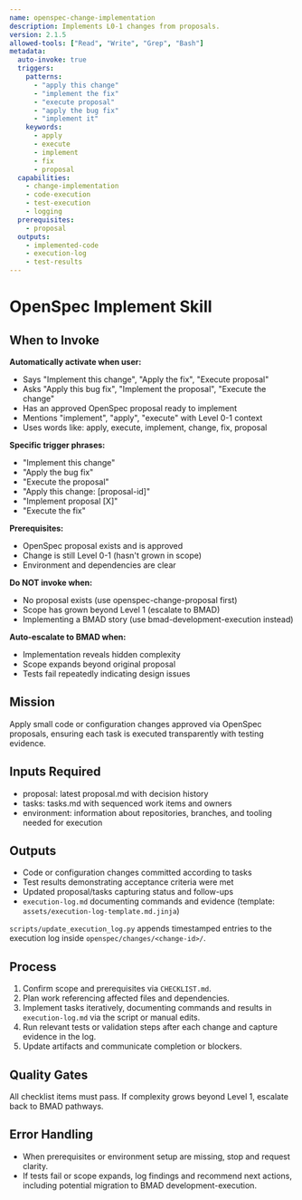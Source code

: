 ```yaml
---
name: openspec-change-implementation
description: Implements L0-1 changes from proposals.
version: 2.1.5
allowed-tools: ["Read", "Write", "Grep", "Bash"]
metadata:
  auto-invoke: true
  triggers:
    patterns:
      - "apply this change"
      - "implement the fix"
      - "execute proposal"
      - "apply the bug fix"
      - "implement it"
    keywords:
      - apply
      - execute
      - implement
      - fix
      - proposal
  capabilities:
    - change-implementation
    - code-execution
    - test-execution
    - logging
  prerequisites:
    - proposal
  outputs:
    - implemented-code
    - execution-log
    - test-results
---
```


# OpenSpec Implement Skill

## When to Invoke

**Automatically activate when user:**
- Says "Implement this change", "Apply the fix", "Execute proposal"
- Asks "Apply this bug fix", "Implement the proposal", "Execute the change"
- Has an approved OpenSpec proposal ready to implement
- Mentions "implement", "apply", "execute" with Level 0-1 context
- Uses words like: apply, execute, implement, change, fix, proposal

**Specific trigger phrases:**
- "Implement this change"
- "Apply the bug fix"
- "Execute the proposal"
- "Apply this change: [proposal-id]"
- "Implement proposal [X]"
- "Execute the fix"

**Prerequisites:**
- OpenSpec proposal exists and is approved
- Change is still Level 0-1 (hasn't grown in scope)
- Environment and dependencies are clear

**Do NOT invoke when:**
- No proposal exists (use openspec-change-proposal first)
- Scope has grown beyond Level 1 (escalate to BMAD)
- Implementing a BMAD story (use bmad-development-execution instead)

**Auto-escalate to BMAD when:**
- Implementation reveals hidden complexity
- Scope expands beyond original proposal
- Tests fail repeatedly indicating design issues

## Mission
Apply small code or configuration changes approved via OpenSpec proposals, ensuring each task is executed transparently with testing evidence.

## Inputs Required
- proposal: latest proposal.md with decision history
- tasks: tasks.md with sequenced work items and owners
- environment: information about repositories, branches, and tooling needed for execution

## Outputs
- Code or configuration changes committed according to tasks
- Test results demonstrating acceptance criteria were met
- Updated proposal/tasks capturing status and follow-ups
- `execution-log.md` documenting commands and evidence (template: `assets/execution-log-template.md.jinja`)

`scripts/update_execution_log.py` appends timestamped entries to the execution log inside `openspec/changes/<change-id>/`.

## Process
1. Confirm scope and prerequisites via `CHECKLIST.md`.
2. Plan work referencing affected files and dependencies.
3. Implement tasks iteratively, documenting commands and results in `execution-log.md` via the script or manual edits.
4. Run relevant tests or validation steps after each change and capture evidence in the log.
5. Update artifacts and communicate completion or blockers.

## Quality Gates
All checklist items must pass. If complexity grows beyond Level 1, escalate back to BMAD pathways.

## Error Handling
- When prerequisites or environment setup are missing, stop and request clarity.
- If tests fail or scope expands, log findings and recommend next actions, including potential migration to BMAD development-execution.
